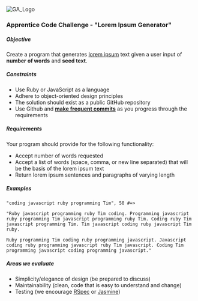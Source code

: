 ![GA_Logo](https://raw.github.com/generalassembly/ga-ruby-on-rails-for-devs/master/images/ga.png)


### Apprentice Code Challenge - "Lorem Ipsum Generator"

##### Objective

Create a program that generates [lorem ipsum](http://en.wikipedia.org/wiki/Lorem_ipsum) text given a user input of **number of words** and **seed text**.

##### Constraints

- Use Ruby or JavaScript as a language
- Adhere to object-oriented design principles
- The solution should exist as a public GitHub repository
- Use Github and [**make frequent commits**](http://tbaggery.com/2008/04/19/a-note-about-git-commit-messages.html) as you progress through the requirements

##### Requirements

Your program should provide for the following functionality:

- Accept number of words requested
- Accept a list of words (space, comma, or new line separated) that will be the basis of the lorem ipsum text
- Return lorem ipsum sentences and paragraphs of varying length

##### Examples

    "coding javascript ruby programming Tim", 50 #=>

    "Ruby javascript programming ruby Tim coding. Programming javascript ruby programming Tim javascript programming ruby Tim. Coding ruby Tim javascript programming Tim. Tim javascript coding ruby javascript Tim ruby.

    Ruby programming Tim coding ruby programming javascript. Javascript coding ruby programming javascript ruby Tim javascript. Coding Tim programming javascript coding programming javascript."

##### Areas we evaluate

- Simplicity/elegance of design (be prepared to discuss)
- Maintainability (clean, code that is easy to understand and change)
- Testing (we encourage [RSpec](https://github.com/rspec/rspec) or [Jasmine](https://github.com/pivotal/jasmine))





